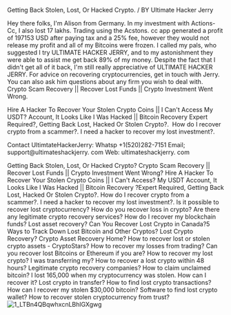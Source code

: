 Getting Back Stolen, Lost, Or Hacked Crypto. / BY Ultimate Hacker Jerry


Hey there folks, 
I'm Alison from Germany. In my investment with Actions-Cc, I also lost 17 lakhs. Trading using the Acstons. cc app generated a profit of 197153 USD after paying tax and a 25% fee, however they would not release my profit and all of my Bitcoins were frozen. I called my pals, who suggested I try ULTIMATE HACKER JERRY, and to my astonishment they were able to assist me get back 89% of my money. Despite the fact that I didn't get all of it back, I'm still really appreciative of ULTIMATE HACKER JERRY. For advice on recovering cryptocurrencies, get in touch with Jerry. You can also ask him questions about any firm you wish to deal with.    
Crypto Scam Recovery || Recover Lost Funds || Crypto Investment Went Wrong.

Hire A Hacker To Recover Your Stolen Crypto Coins || I Can't Access My USDT? Account, It Looks Like I Was Hacked || Bitcoin Recovery Expert Required?, Getting Back Lost, Hacked Or Stolen Crypto?. 
How do I recover crypto from a scammer?. I need a hacker to recover my lost investment?. 

Contact UltimtateHackerJerry: Whatsp +1(520)282-7151
Email; support@ultimateshackjerry. com
Web: ultimateshackjerry. com 

Getting Back Stolen, Lost, Or Hacked Crypto? Crypto Scam Recovery || Recover Lost Funds || Crypto Investment Went Wrong? Hire A Hacker To Recover Your Stolen Crypto Coins || I Can't Access? My USDT Account, It Looks Like I Was Hacked || Bitcoin Recovery ?Expert Required, Getting Back Lost, Hacked Or Stolen Crypto?. How do I recover crypto from a scammer?. I need a hacker to recover my lost investment?. Is it possible to recover lost cryptocurrency? How do you recover loss in crypto? Are there any legitimate crypto recovery services? How do I recover my blockchain funds? Lost asset recovery? Can You Recover Lost Crypto in Canada?5 Ways to Track Down Lost Bitcoin and Other Cryptos? Lost Crypto Recovery? Crypto Asset Recovery Home? How to recover lost or stolen crypto assets - CryptoStars? How to recover my losses from trading? Can you recover lost Bitcoins or Ethereum if you are? How to recover my lost crypto? I was transferring my? How to recover a lost crypto within 48 hours? Legitimate crypto recovery companies? How to claim unclaimed bitcoin? I lost 165,000 when my cryptocurrency was stolen. How can I recover it? Lost crypto in transfer? How to find lost crypto transactions? How can I recover my stolen $30,000 bitcoin? Software to find lost crypto wallet? How to recover stolen cryptocurrency from trust?
![1_LTBn4QBqwhxcnLBhlGXgwg](https://github.com/katicalison/katicalison/assets/161097520/f83f0d25-d17b-4a0f-b48f-328e9e01a5ae)
